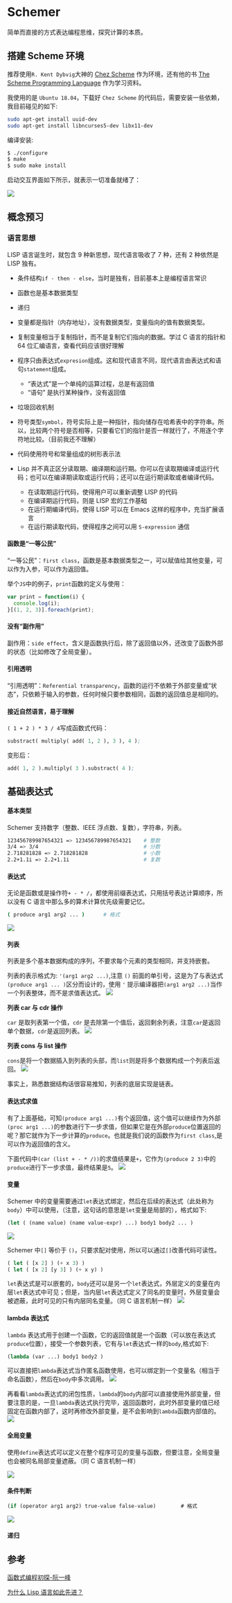# Schemer

简单而直接的方式表达编程思维，探究计算的本质。

## 搭建 Scheme 环境

推荐使用`R. Kent Dybvig`大神的 [Chez Scheme](https://github.com/cisco/ChezScheme) 作为环境，还有他的书 [The Scheme Programming Language](https://www.scheme.com/tspl4/) 作为学习资料。

我使用的是 `Ubuntu 18.04`，下载好 `Chez Scheme` 的代码后，需要安装一些依赖，我目前碰见的如下:

```bash
sudo apt-get install uuid-dev
sudo apt-get install libncurses5-dev libx11-dev
```

编译安装:

```bash
$ ./configure
$ make
$ sudo make install
```

启动交互界面如下所示，就表示一切准备就绪了：

![](http://img.codekissyoung.com/2019/10/19/b3f149aedfff1edc457ffa067e22562f.png)

## 概念预习

### 语言思想

LISP 语言诞生时，就包含 9 种新思想，现代语言吸收了 7 种，还有 2 种依然是 LISP 独有。

- 条件结构`if - then - else`，当时是独有，目前基本上是编程语言常识
- 函数也是基本数据类型
- 递归
- 变量都是指针（内存地址），没有数据类型，变量指向的值有数据类型。
- 复制变量相当于复制指针，而不是复制它们指向的数据。学过 C 语言的指针和 64 位汇编语言，查看代码应该很好理解
- 程序只由表达式`expresion`组成。这和现代语言不同，现代语言由表达式和语句`statement`组成。

  - “表达式”是一个单纯的运算过程，总是有返回值
  - “语句” 是执行某种操作，没有返回值
- 垃圾回收机制
- 符号类型`symbol`，符号实际上是一种指针，指向储存在哈希表中的字符串。所以，比较两个符号是否相等，只要看它们的指针是否一样就行了，不用逐个字符地比较。（目前我还不理解）
- 代码使用符号和常量组成的树形表示法
- Lisp 并不真正区分读取期、编译期和运行期。你可以在读取期编译或运行代码；也可以在编译期读取或运行代码；还可以在运行期读取或者编译代码。
  - 在读取期运行代码，使得用户可以重新调整 LISP 的代码
  - 在编译期运行代码，则是 LISP 宏的工作基础
  - 在运行期编译代码，使得 LISP 可以在 Emacs 这样的程序中，充当扩展语言
  - 在运行期读取代码，使得程序之间可以用 `S-expression` 通信

#### 函数是“一等公民”

“一等公民”：`first class`，函数是基本数据类型之一，可以赋值给其他变量，可以作为入参，可以作为返回值。

举个`JS`中的例子，`print`函数的定义与使用：

```js
var print = function(i) {
  console.log(i);
}[(1, 2, 3)].foreach(print);
```

#### 没有“副作用”

副作用：`side effect`，含义是函数执行后，除了返回值以外，还改变了函数外部的状态（比如修改了全局变量）。

#### 引用透明

“引用透明”：`Referential transparency`，函数的运行不依赖于外部变量或“状态”，只依赖于输入的参数，任何时候只要参数相同，函数的返回值总是相同的。

#### 接近自然语言，易于理解

`( 1 + 2 ) * 3 / 4`写成函数式代码：

```lisp
substract( multiply( add( 1, 2 ), 3 ), 4 );
```

变形后：

```lisp
add( 1, 2 ).multiply( 3 ).substract( 4 );
```

## 基础表达式

#### 基本类型

Schemer 支持数字（整数、IEEE 浮点数、复数），字符串，列表。

```bash
123456789987654321 => 123456789987654321    # 整数
3/4 => 3/4                                  # 分数
2.718281828 => 2.718281828                  # 小数
2.2+1.1i => 2.2+1.1i                        # 复数
```

#### 表达式

无论是函数或是操作符`+ - * /`，都使用前缀表达式，只用括号表达计算顺序，所以没有 C 语言中那么多的算术计算优先级需要记忆。

```bash
( produce arg1 arg2 ... )      # 格式
```

![](http://img.codekissyoung.com/2019/10/19/ab7a89a0ee611ff6245e268707053405.png)

#### 列表

列表是多个基本数据构成的序列，不要求每个元素的类型相同，并支持嵌套。

列表的表示格式为: `'(arg1 arg2 ...)`,注意 `()` 前面的单引号，这是为了与表达式`(produce arg1 ... )`区分而设计的，使用 `'` 提示编译器把`(arg1 arg2 ...)`当作一个列表整体，而不是求值表达式。
![](http://img.codekissyoung.com/2019/10/19/7974c24feba9b74a7e3ccdc443d4815f.png)

**列表 car 与 cdr 操作**

`car` 是取列表第一个值，`cdr` 是去除第一个值后，返回剩余列表，注意`car`是返回单个数据，`cdr`是返回列表。
![](http://img.codekissyoung.com/2019/10/19/d97740b5e475c3e1ab6a43acff92b550.png)

**列表 cons 与 list 操作**

`cons`是将一个数据插入到列表的头部，而`list`则是将多个数据构成一个列表后返回。
![](http://img.codekissyoung.com/2019/10/19/4b66760cca6b04651fcb0b4e273a83a7.png)

事实上，熟悉数据结构话很容易推知，列表的底层实现是链表。

#### 表达式求值

有了上面基础，可知`(produce arg1 ...)`有个返回值，这个值可以继续作为外部`(proc arg1 ...)`的参数进行下一步求值，但如果它是在外部`produce`位置返回的呢？那它就作为下一步计算的`produce`。也就是我们说的函数作为`first class`,是可以作为返回值的含义。

下面代码中`(car (list + - * /))`的求值结果是`+`，它作为`(produce 2 3)`中的`produce`进行下一步求值，最终结果是`5`。
![](http://img.codekissyoung.com/2019/10/20/f9ff71e6c90c0ff30becb9a82742be35.png)

#### 变量

Schemer 中的变量需要通过`let`表达式绑定，然后在后续的表达式（此处称为`body`）中可以使用，（注意，这句话的意思是`let`变量是局部的），格式如下:

```lisp
(let ( (name value) (name value-expr) ...) body1 body2 ... )
```

![](http://img.codekissyoung.com/2019/10/20/ac89cba367973f3707311460ffa651ce.png)

Schemer 中`[]` 等价于 `()`，只要求配对使用，所以可以通过`[]`改善代码可读性。

```lisp
( let ( [x 2] ) (+ x 3) )
( let ( [x 2] [y 3] ) (+ x y) )
```

`let`表达式是可以嵌套的，`body`还可以是另一个`let`表达式，外层定义的变量在内层`let`表达式中可见；但是，当内层`let`表达式定义了同名的变量时，外层变量会被遮蔽，此时可见的只有内层同名变量。（同 C 语言机制一样）
![](http://img.codekissyoung.com/2019/10/20/0a7ef4e2021a4ab63a1b0e0a2b4f790d.png)

#### lambda 表达式

`lambda` 表达式用于创建一个函数，它的返回值就是一个函数（可以放在表达式`produce`位置），接受一个参数列表，它有与`let`表达式一样的`body`,格式如下:

```lisp
(lambda (var ...) body1 body2 )
```

可以直接把`lambda`表达式当作匿名函数使用，也可以绑定到一个变量名（相当于命名函数），然后在`body`中多次调用。
![](http://img.codekissyoung.com/2019/10/20/4936b7ae0788fe7e2f0ce27c6f2d48ac.png)

再看看`lambda`表达式的闭包性质，`lambda`的`body`内部可以直接使用外部变量，但要注意的是，一旦`lambda`表达式执行完毕，返回函数时，此时外部变量的值已经固定在函数内部了，这时再修改外部变量，是不会影响到`lambda`函数内部值的。
![](http://img.codekissyoung.com/2019/10/20/0fcaa0602dffa2aec74413feb0e733bf.png)

#### 全局变量

使用`define`表达式可以定义在整个程序可见的变量与函数，但要注意，全局变量也会被同名局部变量遮蔽。（同 C 语言机制一样）

![](http://img.codekissyoung.com/2019/10/20/f12dde7ed319bece02474f7525b314b8.png)

#### 条件判断

```lisp
(if (operator arg1 arg2) true-value false-value)        # 格式
```

![](http://img.codekissyoung.com/2019/10/20/5017e2625f1e550ee5c85a781ad415cc.png)

#### 递归

## 参考

[函数式编程初探-阮一峰](http://www.ruanyifeng.com/blog/2012/04/functional_programming.html)

[为什么 Lisp 语言如此先进？](http://www.ruanyifeng.com/blog/2010/10/why_lisp_is_superior.html)
